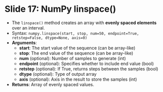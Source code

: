 # Slide 17: NumPy linspace()

- The `linspace()` method creates an array with **evenly spaced elements** over an interval.
- Syntax: `numpy.linspace(start, stop, num=50, endpoint=True, retstep=False, dtype=None, axis=0)`
- **Arguments**:
  - **start**: The start value of the sequence (can be array-like)
  - **stop**: The end value of the sequence (can be array-like)
  - **num** (optional): Number of samples to generate (int)
  - **endpoint** (optional): Specifies whether to include end value (bool)
  - **retstep** (optional): If True, returns steps between the samples (bool)
  - **dtype** (optional): Type of output array
  - **axis** (optional): Axis in the result to store the samples (int)
- **Returns**: Array of evenly spaced values.